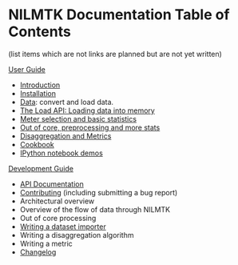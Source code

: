 # NILMTK Documentation Table of Contents

(list items which are not links are planned but are not yet written)

[User Guide](https://github.com/nilmtk/nilmtk/tree/master/docs/manual/user_guide)
* [Introduction](https://github.com/nilmtk/nilmtk/blob/master/README.md)
* [Installation](https://github.com/nilmtk/nilmtk/blob/master/docs/manual/user_guide/install.md)
* [Data](https://github.com/nilmtk/nilmtk/blob/master/docs/manual/user_guide/data.ipynb): convert and load data.
* [The Load API: Loading data into memory](https://github.com/nilmtk/nilmtk/blob/master/docs/manual/user_guide/loading_data_into_memory.ipynb)
* [Meter selection and basic statistics](https://github.com/nilmtk/nilmtk/blob/master/docs/manual/user_guide/elecmeter_and_metergroup.ipynb)
* [Out of core, preprocessing and more stats](https://github.com/nilmtk/nilmtk/blob/master/docs/manual/user_guide/pipeline_preprocessing_more_stats.ipynb)
* [Disaggregation and Metrics](https://github.com/nilmtk/nilmtk/blob/master/docs/manual/user_guide/disaggregation_and_metrics.ipynb)
* [Cookbook](https://github.com/nilmtk/nilmtk/blob/master/docs/manual/user_guide/cookbook.md)
* [IPython notebook demos](https://github.com/nilmtk/nilmtk/tree/master/notebooks)

[Development Guide](https://github.com/nilmtk/nilmtk/tree/master/docs/manual/development_guide)
* [API Documentation](http://nilmtk.github.io/nilmtk/master/index.html)
* [Contributing](https://github.com/nilmtk/nilmtk/blob/master/docs/manual/development_guide/contributing.md)  (including submitting a bug report)
* Architectural overview
* Overview of the flow of data through NILMTK
* Out of core processing
* [Writing a dataset importer](https://github.com/nilmtk/nilmtk/blob/master/docs/manual/development_guide/writing_a_dataset_converter.md)
* Writing a disaggregation algorithm
* Writing a metric
* [Changelog](https://github.com/nilmtk/nilmtk/blob/master/docs/manual/development_guide/changelog.md)

